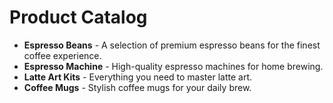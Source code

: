 # Product Catalog

- **Espresso Beans** - A selection of premium espresso beans for the finest coffee experience.
- **Espresso Machine** - High-quality espresso machines for home brewing.
- **Latte Art Kits** - Everything you need to master latte art.
- **Coffee Mugs** - Stylish coffee mugs for your daily brew.
